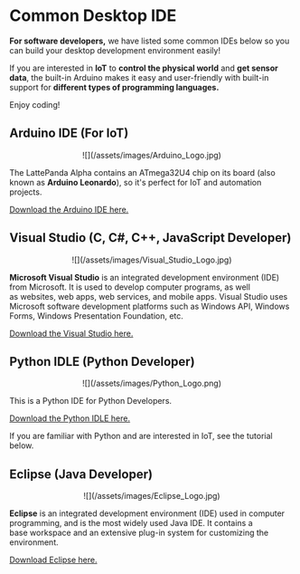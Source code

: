 # Common Desktop IDE

**For software developers,** we have listed some common IDEs below so you can build your desktop development environment easily! 

If you are interested in **IoT** to **control the physical world** and **get sensor data**, the built-in Arduino makes it easy and user-friendly with built-in support for **different types of programming languages.**

Enjoy coding!


## Arduino IDE (For IoT) 

<center>![](/assets/images/Arduino_Logo.jpg)</center>

The LattePanda Alpha contains an ATmega32U4 chip on its board (also known as **Arduino Leonardo**), so it's perfect for IoT and automation projects. 

 <a href="https://www.arduino.cc/en/Main/Software" target="_blank">Download the Arduino IDE here.</a>

## Visual Studio (C, C#, C++, JavaScript Developer)

<center>![](/assets/images/Visual_Studio_Logo.jpg)</center>

**Microsoft Visual Studio** is an integrated development environment (IDE) from Microsoft. It is used to develop computer programs, as well as websites, web apps, web services, and mobile apps. Visual Studio uses Microsoft software development platforms such as Windows API, Windows Forms, Windows Presentation Foundation, etc.

 <a href="https://www.visualstudio.com/" target="_blank">Download the Visual Studio here.</a>

## Python IDLE (Python Developer) 

<center>![](/assets/images/Python_Logo.png)</center>

This is a Python IDE for Python Developers. 

 <a href="https://www.python.org/downloads/" target="_blank">Download the Python IDLE here.</a>

If you are familiar with Python and are interested in IoT, see the tutorial below.

## Eclipse (Java Developer)

<center>![](/assets/images/Eclipse_Logo.jpg)</center>

**Eclipse** is an integrated development environment (IDE) used in computer programming, and is the most widely used Java IDE. It contains a base workspace and an extensive plug-in system for customizing the environment.  

 <a href="https://www.eclipse.org/downloads/" target="_blank">Download Eclipse here.</a>
